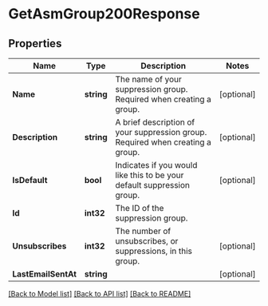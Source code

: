 # GetAsmGroup200Response

## Properties

Name | Type | Description | Notes
------------ | ------------- | ------------- | -------------
**Name** | **string** | The name of your suppression group. Required when creating a group. |[optional] 
**Description** | **string** | A brief description of your suppression group. Required when creating a group. |[optional] 
**IsDefault** | **bool** | Indicates if you would like this to be your default suppression group. |[optional] 
**Id** | **int32** | The ID of the suppression group. |
**Unsubscribes** | **int32** | The number of unsubscribes, or suppressions, in this group. |[optional] 
**LastEmailSentAt** | **string** |  |[optional] 

[[Back to Model list]](../README.md#documentation-for-models) [[Back to API list]](../README.md#documentation-for-api-endpoints) [[Back to README]](../README.md)


